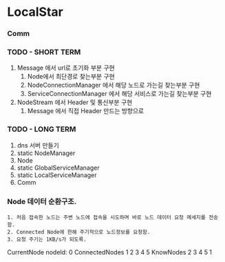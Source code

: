 # LocalStar

### Comm
### TODO - SHORT TERM
1. Message 에서 url로 초기화 부분 구현
    1. Node에서 최단경로 찾는부분 구현
    2. NodeConnectionManager 에서 해당 노드로 가는길 찾는부분 구현
    3. ServiceConnectionManager 에서 해당 서비스로 가는길 찾는부분 구현
2. NodeStream 에서 Header 및 통신부분 구현
    1. Message 에서 직접 Header 만드는 방향으로

### TODO - LONG TERM
1. dns 서버 만들기
2. static NodeManager
3. Node
4. static GlobalServiceManager
5. static LocalServiceManager
6. Comm

### Node 데이터 순환구조.
    1. 처음 접속한 노드는 주변 노드에 접속을 시도하며 바로 노드 데이터 요청 메세지를 전송함.
    2. Connected Node에 한해 주기적으로 노드정보를 요청함.
    3. 요청 주기는 1KB/s가 되도록.

CurrentNode                             nodeId: 0
ConnectedNodes                      1   2   3   4   5
KnowNodes                           2   3   4   5   1   